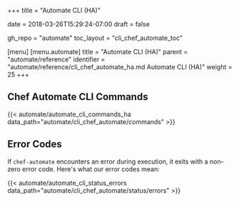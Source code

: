 +++
title = "Automate CLI (HA)"

date = 2018-03-26T15:29:24-07:00
draft = false

gh_repo = "automate"
toc_layout = "cli_chef_automate_toc"

[menu]
  [menu.automate]
    title = "Automate CLI (HA)"
    parent = "automate/reference"
    identifier = "automate/reference/cli_chef_automate_ha.md Automate CLI (HA)"
    weight = 25
+++

## Chef Automate CLI Commands

{{< automate/automate_cli_commands_ha data_path="automate/cli_chef_automate/commands" >}}

## Error Codes 

If `chef-automate` encounters an error during execution, it exits with a non-zero
error code. Here's what our error codes mean:

{{< automate/automate_cli_status_errors data_path="automate/cli_chef_automate/status/errors" >}}
